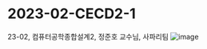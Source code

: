 # 2023-02-CECD2-1
23-02, 컴퓨터공학종합설계2, 정준호 교수님, 사파리팀
![image](https://github.com/HeeJeongOh/-interview-maker/assets/62127798/f2a195a7-679b-4bd4-93fd-ec65d3f3c353)
